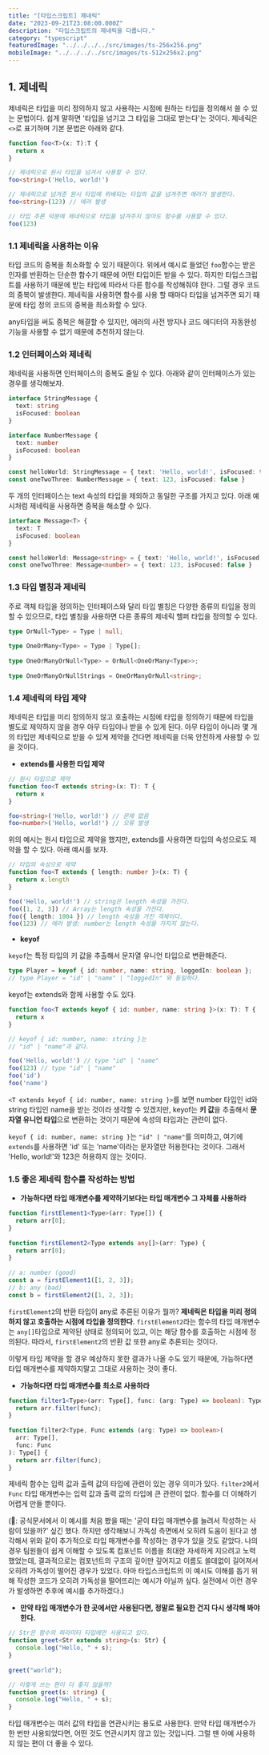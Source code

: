 ```yaml
---
title: "[타입스크립트] 제네릭"
date: "2023-09-21T23:08:00.000Z"
description: "타입스크립트의 제네릭을 다룹니다."
category: "typescript"
featuredImage: "../../../../src/images/ts-256x256.png"
mobileImage: "../../../../src/images/ts-512x256x2.png"
---
```


## 1. 제네릭

제네릭은 타입을 미리 정의하지 않고 사용하는 시점에 원하는 타입을 정의해서 쓸 수 있는 문법이다. 쉽게 말하면 '타입을 넘기고 그 타입을 그대로 받는다'는 것이다. 제네릭은 `<>`로 표기하며 기본 문법은 아래와 같다.

```ts
function foo<T>(x: T):T {
  return x
}

// 제네릭으로 원시 타입을 넘겨서 사용할 수 있다.
foo<string>('Hello, world!')

// 제네릭으로 넘겨준 원시 타입에 위배되는 타입의 값을 넘겨주면 에러가 발생한다.
foo<string>(123) // 에러 발생

// 타입 추론 덕분에 제네릭으로 타입을 넘겨주지 않아도 함수를 사용할 수 있다.
foo(123)
```

### 1.1 제네릭을 사용하는 이유

타입 코드의 중복을 최소화할 수 있기 때문이다. 위에서 예시로 들었던 `foo`함수는 받은 인자를 반환하는 단순한 함수기 때문에 어떤 타입이든 받을 수 있다. 하지만 타입스크립트를 사용하기 때문에 받는 타입에 따라서 다른 함수를 작성해줘야 한다. 그럴 경우 코드의 중복이 발생한다. 제네릭을 사용하면 함수를 사용 할 때마다 타입을 넘겨주면 되기 때문에 타입 정의 코드의 중복을 최소화할 수 있다.

any타입을 써도 중복은 해결할 수 있지만, 에러의 사전 방지나 코드 에디터의 자동완성 기능을 사용할 수 없기 때문에 추천하지 않는다. 

### 1.2 인터페이스와 제네릭

제네릭을 사용하면 인터페이스의 중복도 줄일 수 있다. 아래와 같이 인터페이스가 있는 경우를 생각해보자.
```ts
interface StringMessage {
  text: string
  isFocused: boolean
}

interface NumberMessage {
  text: number
  isFocused: boolean
}

const helloWorld: StringMessage = { text: 'Hello, world!', isFocused: true }
const oneTwoThree: NumberMessage = { text: 123, isFocused: false }
```
두 개의 인터페이스는 text 속성의 타입을 제외하고 동일한 구조를 가지고 있다. 아래 예시처럼 제네릭을 사용하면 중복을 해소할 수 있다.

```ts
interface Message<T> {
  text: T
  isFocused: boolean
}

const helloWorld: Message<string> = { text: 'Hello, world!', isFocused: true }
const oneTwoThree: Message<number> = { text: 123, isFocused: false }
```

### 1.3 타입 별칭과 제네릭

주로 객체 타입을 정의하는 인터페이스와 달리 타입 별칭은 다양한 종류의 타입을 정의할 수 있으므로, 타입 별칭을 사용하면 다른 종류의 제네릭 헬퍼 타입을 정의할 수 있다.

```ts
type OrNull<Type> = Type | null;
 
type OneOrMany<Type> = Type | Type[];
 
type OneOrManyOrNull<Type> = OrNull<OneOrMany<Type>>;
 
type OneOrManyOrNullStrings = OneOrManyOrNull<string>;
```

### 1.4 제네릭의 타입 제약

제네릭은 타입을 미리 정의하지 않고 호출하는 시점에 타입을 정의하기 때문에 타입을 별도로 제약하지 않을 경우 아무 타입이나 받을 수 있게 된다. 아무 타입이 아니라 몇 개의 타입만 제네릭으로 받을 수 있게 제약을 건다면 제네릭을 더욱 안전하게 사용할 수 있을 것이다.

- **extends를 사용한 타입 제약**

```ts
// 원시 타입으로 제약
function foo<T extends string>(x: T): T {
  return x
}

foo<string>('Hello, world!') // 문제 없음
foo<number>('Hello, world!') // 오류 발생
```
위의 예시는 원시 타입으로 제약을 했지만, extends를 사용하면 타입의 속성으로도 제약을 할 수 있다. 아래 예시를 보자.

```ts
// 타입의 속성으로 제약
function foo<T extends { length: number }>(x: T) {
  return x.length
}

foo('Hello, world!') // string은 length 속성을 가진다.
foo([1, 2, 3]) // Array는 length 속성을 가진다.
foo({ length: 1004 }) // length 속성을 가진 객체이다.
foo(123) // 에러 발생: number는 length 속성을 가지지 않는다. 
```

- **keyof**

`keyof`는 특정 타입의 키 값을 추출해서 문자열 유니언 타입으로 변환해준다.

```ts
type Player = keyof { id: number, name: string, loggedIn: boolean };
// type Player = "id" | "name" | "loggedIn" 와 동일하다.
```

keyof는 extends와 함께 사용할 수도 있다.

```ts
function foo<T extends keyof { id: number, name: string }>(x: T): T {
  return x
}

// keyof { id: number, name: string }는 
// "id" | "name"과 같다.

foo('Hello, world!') // type "id" | "name"
foo(123) // type "id" | "name"
foo('id')
foo('name')
```
`<T extends keyof { id: number, name: string }>`를 보면 number 타입인 id와 string 타입인 name을 받는 것이라 생각할 수 있겠지만, keyof는 **키 값**을 추출해서 **문자열 유니언 타입**으로 변환하는 것이기 때문에 속성의 타입과는 관련이 없다. 

`keyof { id: number, name: string }`는 `"id" | "name"`를 의미하고, 여기에 `extends`를 사용하면 'id' 또는 'name'이라는 문자열만 허용한다는 것이다. 그래서 'Hello, world!'와 123은 허용하지 않는 것이다.

### 1.5 좋은 제네릭 함수를 작성하는 방법

- **가능하다면 타입 매개변수를 제약하기보다는 타입 매개변수 그 자체를 사용하라**

```ts
function firstElement1<Type>(arr: Type[]) {
  return arr[0];
}
 
function firstElement2<Type extends any[]>(arr: Type) {
  return arr[0];
}
 
// a: number (good)
const a = firstElement1([1, 2, 3]);
// b: any (bad)
const b = firstElement2([1, 2, 3]);
```
`firstElement2`의 반환 타입이 any로 추론된 이유가 뭘까? **제네릭은 타입을 미리 정의하지 않고 호출하는 시점에 타입을 정의한다**. `firstElement2`라는 함수의 타입 매개변수는 `any[]`타입으로 제약된 상태로 정의되어 있고, 이는 해당 함수를 호출하는 시점에 정의된다. 따라서, `firstElement2`의 반환 값 또한 any로 추론되는 것이다.

이렇게 타입 제약을 할 경우 예상하지 못한 결과가 나올 수도 있기 때문에, 가능하다면 타입 매개변수를 제약하지말고 그대로 사용하는 것이 좋다.


- **가능하다면 타입 매개변수를 최소로 사용하라**

```ts
function filter1<Type>(arr: Type[], func: (arg: Type) => boolean): Type[] {
  return arr.filter(func);
}
 
function filter2<Type, Func extends (arg: Type) => boolean>(
  arr: Type[],
  func: Func
): Type[] {
  return arr.filter(func);
}
```
제네릭 함수는 입력 값과 출력 값의 타입에 관련이 있는 경우 의미가 있다. `filter2`에서 `Func` 타입 매개변수는 입력 값과 출력 값의 타입에 큰 관련이 없다. 함수를 더 이해하기 어렵게 만들 뿐이다. 

(🤔: 공식문서에서 이 예시를 처음 봤을 때는 '굳이 타입 매개변수를 늘려서 작성하는 사람이 있을까?' 싶긴 했다. 하지만 생각해보니 가독성 측면에서 오히려 도움이 된다고 생각해서 위와 같이 추가적으로 타입 매개변수를 작성하는 경우가 있을 것도 같았다. 나의 경우 팀원들이 쉽게 이해할 수 있도록 컴포넌트 이름을 최대한 자세하게 지으려고 노력했었는데, 결과적으로는 컴포넌트의 구조의 깊이만 깊어지고 이름도 쓸데없이 길어져서 오히려 가독성이 떨어진 경우가 있었다. 아마 타입스크립트의 이 예시도 이해를 돕기 위해 작성한 코드가 오히려 가독성을 떨어뜨리는 예시가 아닐까 싶다. 실전에서 이런 경우가 발생하면 추후에 예시를 추가하겠다.)

- **만약 타입 매개변수가 한 곳에서만 사용된다면, 정말로 필요한 건지 다시 생각해 봐야 한다.**

```ts
// Str은 함수의 파라미터 타입에만 사용되고 있다.
function greet<Str extends string>(s: Str) {
  console.log("Hello, " + s);
}
 
greet("world");
```
```ts
// 이렇게 쓰는 편이 더 좋지 않을까?
function greet(s: string) {
  console.log("Hello, " + s);
}
```

타입 매개변수는 여러 값의 타입을 연관시키는 용도로 사용한다. 만약 타입 매개변수가 한 번만 사용되었다면, 어떤 것도 연관시키지 않고 있는 것입니다. 그럴 땐 아예 사용하지 않는 편이 더 좋을 수 있다.